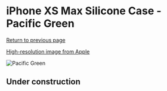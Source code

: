 # iPhone XS Max Silicone Case - Pacific Green

[Return to previous page](/iphone_x)

[High-resolution image from Apple](https://store.storeimages.cdn-apple.com/8756/as-images.apple.com/is/MUJQ2?wid=4500&hei=4500&fmt=png)

<div style="width: 512px"><img src="/almost_uncompressed/MUJQ2.webp" alt="Pacific Green"></div>

## Under construction
